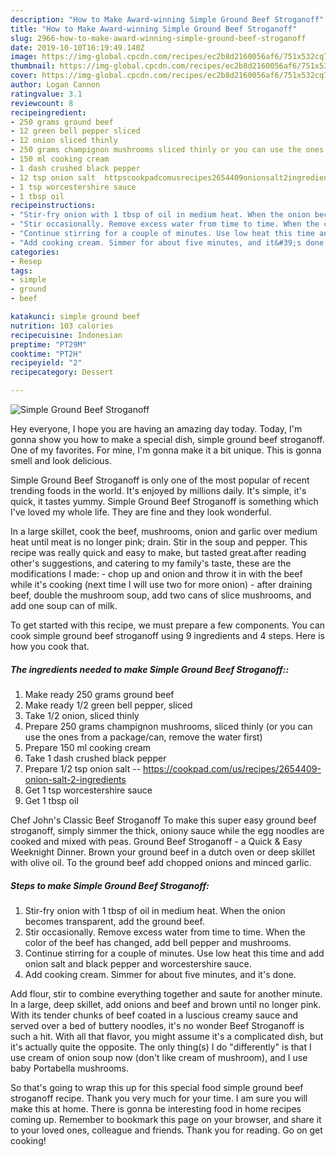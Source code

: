```yaml
---
description: "How to Make Award-winning Simple Ground Beef Stroganoff"
title: "How to Make Award-winning Simple Ground Beef Stroganoff"
slug: 2966-how-to-make-award-winning-simple-ground-beef-stroganoff
date: 2019-10-10T16:19:49.140Z
image: https://img-global.cpcdn.com/recipes/ec2b8d2160056af6/751x532cq70/simple-ground-beef-stroganoff-recipe-main-photo.jpg
thumbnail: https://img-global.cpcdn.com/recipes/ec2b8d2160056af6/751x532cq70/simple-ground-beef-stroganoff-recipe-main-photo.jpg
cover: https://img-global.cpcdn.com/recipes/ec2b8d2160056af6/751x532cq70/simple-ground-beef-stroganoff-recipe-main-photo.jpg
author: Logan Cannon
ratingvalue: 3.1
reviewcount: 8
recipeingredient:
- 250 grams ground beef
- 12 green bell pepper sliced
- 12 onion sliced thinly
- 250 grams champignon mushrooms sliced thinly or you can use the ones from a packagecan remove the water first
- 150 ml cooking cream
- 1 dash crushed black pepper
- 12 tsp onion salt  httpscookpadcomusrecipes2654409onionsalt2ingredients
- 1 tsp worcestershire sauce
- 1 tbsp oil
recipeinstructions:
- "Stir-fry onion with 1 tbsp of oil in medium heat. When the onion becomes transparent, add the ground beef."
- "Stir occasionally. Remove excess water from time to time. When the color of the beef has changed, add bell pepper and mushrooms."
- "Continue stirring for a couple of minutes. Use low heat this time and add onion salt and black pepper and worcestershire sauce."
- "Add cooking cream. Simmer for about five minutes, and it&#39;s done."
categories:
- Resep
tags:
- simple
- ground
- beef

katakunci: simple ground beef
nutrition: 103 calories
recipecuisine: Indonesian
preptime: "PT29M"
cooktime: "PT2H"
recipeyield: "2"
recipecategory: Dessert

---
```



![Simple Ground Beef Stroganoff](https://img-global.cpcdn.com/recipes/ec2b8d2160056af6/751x532cq70/simple-ground-beef-stroganoff-recipe-main-photo.jpg)

Hey everyone, I hope you are having an amazing day today. Today, I'm gonna show you how to make a special dish, simple ground beef stroganoff. One of my favorites. For mine, I'm gonna make it a bit unique. This is gonna smell and look delicious.

Simple Ground Beef Stroganoff is only one of the most popular of recent trending foods in the world. It's enjoyed by millions daily. It's simple, it's quick, it tastes yummy. Simple Ground Beef Stroganoff is something which I've loved my whole life. They are fine and they look wonderful.

In a large skillet, cook the beef, mushrooms, onion and garlic over medium heat until meat is no longer pink; drain. Stir in the soup and pepper. This recipe was really quick and easy to make, but tasted great.after reading other&#39;s suggestions, and catering to my family&#39;s taste, these are the modifications I made: - chop up and onion and throw it in with the beef while it&#39;s cooking (next time I will use two for more onion) - after draining beef, double the mushroom soup, add two cans of slice mushrooms, and add one soup can of milk.


To get started with this recipe, we must prepare a few components. You can cook simple ground beef stroganoff using 9 ingredients and 4 steps. Here is how you cook that.

##### The ingredients needed to make Simple Ground Beef Stroganoff::

1. Make ready 250 grams ground beef
1. Make ready 1/2 green bell pepper, sliced
1. Take 1/2 onion, sliced thinly
1. Prepare 250 grams champignon mushrooms, sliced thinly (or you can use the ones from a package/can, remove the water first)
1. Prepare 150 ml cooking cream
1. Take 1 dash crushed black pepper
1. Prepare 1/2 tsp onion salt -- https://cookpad.com/us/recipes/2654409-onion-salt-2-ingredients
1. Get 1 tsp worcestershire sauce
1. Get 1 tbsp oil


Chef John&#39;s Classic Beef Stroganoff To make this super easy ground beef stroganoff, simply simmer the thick, oniony sauce while the egg noodles are cooked and mixed with peas. Ground Beef Stroganoff - a Quick &amp; Easy Weeknight Dinner. Brown your ground beef in a dutch oven or deep skillet with olive oil. To the ground beef add chopped onions and minced garlic. 

##### Steps to make Simple Ground Beef Stroganoff:

1. Stir-fry onion with 1 tbsp of oil in medium heat. When the onion becomes transparent, add the ground beef.
1. Stir occasionally. Remove excess water from time to time. When the color of the beef has changed, add bell pepper and mushrooms.
1. Continue stirring for a couple of minutes. Use low heat this time and add onion salt and black pepper and worcestershire sauce.
1. Add cooking cream. Simmer for about five minutes, and it&#39;s done.


Add flour, stir to combine everything together and saute for another minute. In a large, deep skillet, add onions and beef and brown until no longer pink. With its tender chunks of beef coated in a luscious creamy sauce and served over a bed of buttery noodles, it&#39;s no wonder Beef Stroganoff is such a hit. With all that flavor, you might assume it&#39;s a complicated dish, but it&#39;s actually quite the opposite. The only thing(s) I do &#34;differently&#34; is that I use cream of onion soup now (don&#39;t like cream of mushroom), and I use baby Portabella mushrooms. 

So that's going to wrap this up for this special food simple ground beef stroganoff recipe. Thank you very much for your time. I am sure you will make this at home. There is gonna be interesting food in home recipes coming up. Remember to bookmark this page on your browser, and share it to your loved ones, colleague and friends. Thank you for reading. Go on get cooking!
